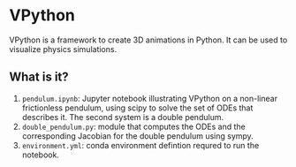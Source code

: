 # VPython

VPython is a framework to create 3D animations in Python.  It can be used
to visualize physics simulations.

## What is it?

1. `pendulum.ipynb`: Jupyter notebook illustrating VPython on a non-linear frictionless
   pendulum, using scipy to solve the set of ODEs that describes it.  The second system
   is a double pendulum.
1. `double_pendulum.py`: module that computes the ODEs and the corresponding Jacobian
   for the double pendulum using sympy.
1. `environment.yml`: conda environment defintion requred to run the notebook.
